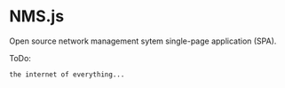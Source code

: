 NMS.js
======

Open source network management sytem single-page application (SPA).

ToDo:
```bash
the internet of everything...